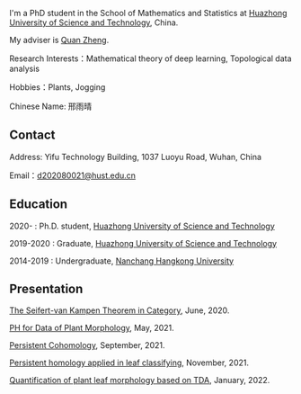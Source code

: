 
I'm a PhD student in the School of Mathematics and Statistics at [Huazhong University of Science and Technology](https://www.hust.edu.cn/), China.

My adviser is [Quan Zheng](http://maths.hust.edu.cn/info/1094/2635.htm). 

Research Interests：Mathematical theory of deep learning, Topological data analysis

Hobbies：Plants, Jogging

Chinese Name: 邢雨晴

<!---
<p><img src="https://github.com/yuqing-xing/yuqing/blob/gh-pages/personal%20photo.jpg" width="143" height="200" alt=""/></p>
-->

## Contact
Address: Yifu Technology Building, 1037 Luoyu Road, Wuhan, China

Email：d202080021@hust.edu.cn

## Education

2020-     : Ph.D. student, [Huazhong University of Science and Technology](https://www.hust.edu.cn/)

2019-2020 : Graduate, [Huazhong University of Science and Technology](http://english.hust.edu.cn/)

2014-2019 : Undergraduate, [Nanchang Hangkong University](https://www.nchu.edu.cn/) 

## Presentation

[The Seifert-van Kampen Theorem in Category](https://github.com/yuqing-xing/yuqing/blob/gh-pages/The%20Seifert-van%20Kampen%20Theorem%20in%20Category.pdf), June, 2020.

[PH for Data of Plant Morphology](https://github.com/yuqing-xing/yuqing/blob/gh-pages/Persistent%20Homology%20for%20Data%20of%20Plant%20Morphology.pdf), May, 2021.

[Persistent Cohomology](https://github.com/yuqing-xing/yuqing/blob/gh-pages/Persistent%20Cohomology.pdf  ), September, 2021.

[Persistent homology applied in leaf classifying](https://github.com/yuqing-xing/yuqing/blob/gh-pages/Persistent%20homology%20applied%20in%20leaf%20classifying.pdf), November, 2021.

[Quantification of plant leaf morphology based on TDA](https://github.com/yuqing-xing/yuqing/blob/0956e13879c6218357436dc53faf74ef7301be8b/Quantification%20of%20plant%20leaf%20morphology%20based%20on%20TDA.pdf), January, 2022.
